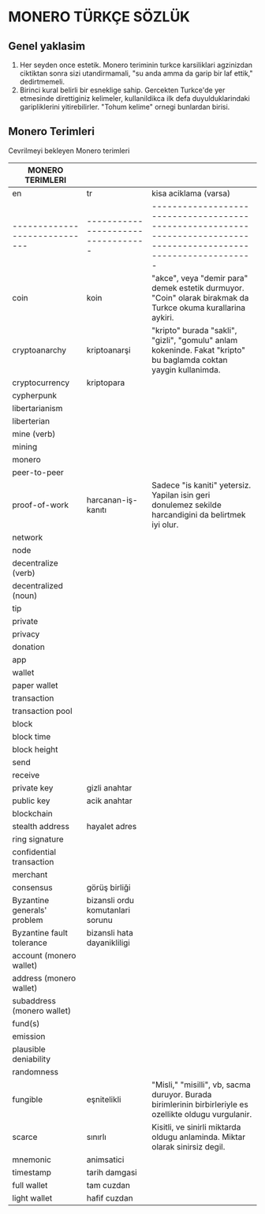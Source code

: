 # MONERO TÜRKÇE SÖZLÜK

## Genel yaklasim

1. Her seyden once estetik.  Monero teriminin turkce karsiliklari
   agzinizdan ciktiktan sonra sizi utandirmamali, "su anda amma da
   garip bir laf ettik," dedirtmemeli.
2. Birinci kural belirli bir esneklige sahip.  Gercekten Turkce'de yer
   etmesinde direttiginiz kelimeler, kullanildikca ilk defa
   duyulduklarindaki garipliklerini yitirebilirler.  "Tohum kelime"
   ornegi bunlardan birisi.

## Monero Terimleri

Cevrilmeyi bekleyen Monero terimleri

| MONERO TERIMLERI            |                                  |                                                                                                                   |
|-----------------------------|----------------------------------|-------------------------------------------------------------------------------------------------------------------|
| en                          | tr                               | kisa aciklama (varsa)                                                                                             |
|-----------------------------|----------------------------------|-------------------------------------------------------------------------------------------------------------------|
| coin                        | koin                             | "akce", veya "demir para" demek estetik durmuyor.  "Coin" olarak birakmak da Turkce okuma kurallarina aykiri.     |
| cryptoanarchy               | kriptoanarşi                     | "kripto" burada "sakli", "gizli", "gomulu" anlam kokeninde.  Fakat "kripto" bu baglamda coktan yaygin kullanimda. |
| cryptocurrency              | kriptopara                       |                                                                                                                   |
| cypherpunk                  |                                  |                                                                                                                   |
| libertarianism              |                                  |                                                                                                                   |
| liberterian                 |                                  |                                                                                                                   |
| mine (verb)                 |                                  |                                                                                                                   |
| mining                      |                                  |                                                                                                                   |
| monero                      |                                  |                                                                                                                   |
| peer-to-peer                |                                  |                                                                                                                   |
| proof-of-work               | harcanan-iş-kanıtı               | Sadece "is kaniti" yetersiz.  Yapilan isin geri donulemez sekilde harcandigini da belirtmek iyi olur.             |
| network                     |                                  |                                                                                                                   |
| node                        |                                  |                                                                                                                   |
| decentralize (verb)         |                                  |                                                                                                                   |
| decentralized (noun)        |                                  |                                                                                                                   |
| tip                         |                                  |                                                                                                                   |
| private                     |                                  |                                                                                                                   |
| privacy                     |                                  |                                                                                                                   |
| donation                    |                                  |                                                                                                                   |
| app                         |                                  |                                                                                                                   |
| wallet                      |                                  |                                                                                                                   |
| paper wallet                |                                  |                                                                                                                   |
| transaction                 |                                  |                                                                                                                   |
| transaction pool            |                                  |                                                                                                                   |
| block                       |                                  |                                                                                                                   |
| block time                  |                                  |                                                                                                                   |
| block height                |                                  |                                                                                                                   |
| send                        |                                  |                                                                                                                   |
| receive                     |                                  |                                                                                                                   |
| private key                 | gizli anahtar                    |                                                                                                                   |
| public key                  | acik anahtar                     |                                                                                                                   |
| blockchain                  |                                  |                                                                                                                   |
| stealth address             | hayalet adres                    |                                                                                                                   |
| ring signature              |                                  |                                                                                                                   |
| confidential transaction    |                                  |                                                                                                                   |
| merchant                    |                                  |                                                                                                                   |
| consensus                   | görüş birliği                    |                                                                                                                   |
| Byzantine generals' problem | bizansli ordu komutanlari sorunu |                                                                                                                   |
| Byzantine fault tolerance   | bizansli hata dayanikliligi      |                                                                                                                   |
| account (monero wallet)     |                                  |                                                                                                                   |
| address (monero wallet)     |                                  |                                                                                                                   |
| subaddress (monero wallet)  |                                  |                                                                                                                   |
| fund(s)                     |                                  |                                                                                                                   |
| emission                    |                                  |                                                                                                                   |
| plausible deniability       |                                  |                                                                                                                   |
| randomness                  |                                  |                                                                                                                   |
| fungible                    | eşnitelikli                      | "Misli," "misilli", vb, sacma duruyor.  Burada birimlerinin birbirleriyle es ozellikte oldugu vurgulanir.         |
| scarce                      | sınırlı                          | Kisitli, ve sinirli miktarda oldugu anlaminda.  Miktar olarak sinirsiz degil.                                     |
| mnemonic                    | animsatici                       |                                                                                                                   |
| timestamp                   | tarih damgasi                    |                                                                                                                   |
| full wallet                 | tam cuzdan                       |                                                                                                                   |
| light wallet                | hafif cuzdan                     |                                                                                                                   |

